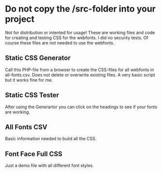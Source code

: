 # Do not copy the /src-folder into your project
Not for distribution or intented for usage! These are working files and code for creating and testing CSS for the webfonts. I did no security tests. Of course these files are not needed to use the webfonts.

## Static CSS Generator
Call this PHP-file from a browser to create the CSS-files for all webfonts in all-fonts.csv. Does not delete or overwrite existing files. A very basic script but it works fine for me.

## Static CSS Tester
After using the Generartor you can click on the headings to see if your fonts are working.

## All Fonts CSV
Basic information needed to build all the CSS.

## Font Face Full CSS
Just a demo file with all different font styles.
